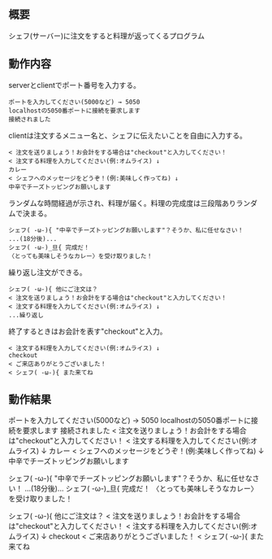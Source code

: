 ## 概要

シェフ(サーバー)に注文をすると料理が返ってくるプログラム

## 動作内容
serverとclientでポート番号を入力する。
```
ポートを入力してください(5000など) → 5050
localhostの5050番ポートに接続を要求します
接続されました
```

clientは注文するメニュー名と、シェフに伝えたいことを自由に入力する。
```
< 注文を送りましょう！お会計をする場合は"checkout"と入力してください！
< 注文する料理を入力してください(例:オムライス) ↓
カレー
< シェフへのメッセージをどうぞ！(例:美味しく作ってね) ↓
中辛でチーズトッピングお願いします
```

ランダムな時間経過が示され、料理が届く。料理の完成度は三段階ありランダムで決まる。
```
シェフ( -ω-){ "中辛でチーズトッピングお願いします"？そうか、私に任せなさい！
...(18分後)...
シェフ( -ω-)_旦{ 完成だ！
〈とっても美味しそうなカレー〉を受け取りました！
```

繰り返し注文ができる。
```
シェフ( -ω-){ 他にご注文は？
< 注文を送りましょう！お会計をする場合は"checkout"と入力してください！
< 注文する料理を入力してください(例:オムライス) ↓
...繰り返し
```

終了するときはお会計を表す"checkout"と入力。
```
< 注文する料理を入力してください(例:オムライス) ↓
checkout
< ご来店ありがとうございました！
< シェフ( -ω-){ また来てね
```

## 動作結果

ポートを入力してください(5000など) → 5050
localhostの5050番ポートに接続を要求します
接続されました
< 注文を送りましょう！お会計をする場合は"checkout"と入力してください！
< 注文する料理を入力してください(例:オムライス) ↓
カレー
< シェフへのメッセージをどうぞ！(例:美味しく作ってね) ↓
中辛でチーズトッピングお願いします

シェフ( -ω-){ "中辛でチーズトッピングお願いします"？そうか、私に任せなさい！
...(18分後)...
シェフ( -ω-)_旦{ 完成だ！
〈とっても美味しそうなカレー〉を受け取りました！

シェフ( -ω-){ 他にご注文は？
< 注文を送りましょう！お会計をする場合は"checkout"と入力してください！
< 注文する料理を入力してください(例:オムライス) ↓
checkout
< ご来店ありがとうございました！
< シェフ( -ω-){ また来てね